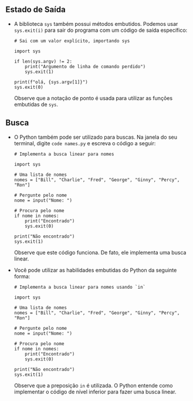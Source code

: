 Estado de Saída
---------------

*   A biblioteca `sys` também possui métodos embutidos. Podemos usar `sys.exit(i)` para sair do programa com um código de saída específico:
    
        # Sai com um valor explícito, importando sys
        
        import sys
        
        if len(sys.argv) != 2:
            print("Argumento de linha de comando perdido")
            sys.exit(1)
        
        print(f"olá, {sys.argv[1]}")
        sys.exit(0)
        
    
    Observe que a notação de ponto é usada para utilizar as funções embutidas de `sys`.

Busca
-----

*   O Python também pode ser utilizado para buscas. Na janela do seu terminal, digite `code names.py` e escreva o código a seguir:
    
        # Implementa a busca linear para nomes
        
        import sys
        
        # Uma lista de nomes
        nomes = ["Bill", "Charlie", "Fred", "George", "Ginny", "Percy", "Ron"]
        
        # Pergunte pelo nome
        nome = input("Nome: ")
        
        # Procura pelo nome
        if nome in nomes:
            print("Encontrado")
            sys.exit(0)
        
        print("Não encontrado")
        sys.exit(1)
        
    
    Observe que este código funciona. De fato, ele implementa uma busca linear.
    
*   Você pode utilizar as habilidades embutidas do Python da seguinte forma:
    
        # Implementa a busca linear para nomes usando `in`
        
        import sys
        
        # Uma lista de nomes
        nomes = ["Bill", "Charlie", "Fred", "George", "Ginny", "Percy", "Ron"]
        
        # Pergunte pelo nome
        nome = input("Nome: ")
        
        # Procura pelo nome
        if nome in nomes:
            print("Encontrado")
            sys.exit(0)
        
        print("Não encontrado")
        sys.exit(1)
        
    
    Observe que a preposição `in` é utilizada. O Python entende como implementar o código de nível inferior para fazer uma busca linear.